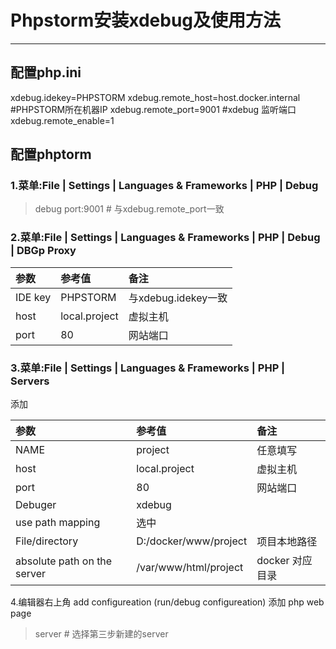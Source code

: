 
# Phpstorm安装xdebug及使用方法

-----

##  配置php.ini

xdebug.idekey=PHPSTORM
xdebug.remote_host=host.docker.internal #PHPSTORM所在机器IP
xdebug.remote_port=9001 #xdebug 监听端口
xdebug.remote_enable=1 

## 配置phptorm

### 1.菜单:File | Settings | Languages & Frameworks | PHP | Debug

>debug port:9001 # 与xdebug.remote_port一致

### 2.菜单:File | Settings | Languages & Frameworks | PHP | Debug | DBGp Proxy

| 参数              | 参考值                                                       | 备注                                                 |
| :---------------- | :----------------------------------------------------------- | :--------------------------------------------------- |
| IDE key              | PHPSTORM                                                 | 与xdebug.idekey一致                                             |
| host       | local.project                                                     | 虚拟主机                                   |
| port           | 80                                     | 网站端口   |

### 3.菜单:File | Settings | Languages & Frameworks | PHP | Servers
添加

| 参数              | 参考值                                                       | 备注                                                 |
| :---------------- | :----------------------------------------------------------- | :--------------------------------------------------- |
| NAME              | project                                                 | 任意填写                                             |
| host       | local.project                                                     | 虚拟主机                                   |
| port           | 80                                     | 网站端口   |
| Debuger         | xdebug |  |
| use path mapping | 选中                                             |                        |
| File/directory | D:/docker/www/project                                              |         项目本地路径               |
| absolute path on the server | /var/www/html/project                                            |         docker 对应目录               |

4.编辑器右上角 add configureation  (run/debug configureation)
添加 php web page
> server # 选择第三步新建的server

